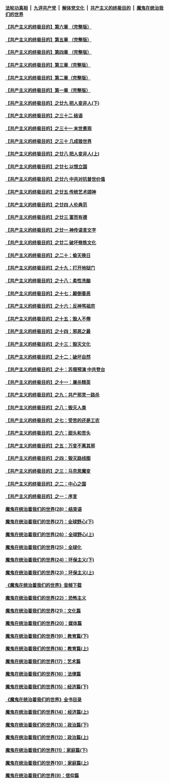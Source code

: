 ####  [法轮功真相](../../../../basic/blob/master/README.md?t=05180131) &nbsp;|&nbsp; [九评共产党](../../../../9ping.md/blob/master/README.md?t=05180131) &nbsp;|&nbsp; [解体党文化](../../../../jtdwh.md/blob/master/README.md?t=05180131)  &nbsp;|&nbsp; [共产主义的终极目的](../../../../gczydzjmd.md/blob/master/README.md?t=05180131) &nbsp;|&nbsp; [魔鬼在统治我们的世界](../../../../mgztzwmdsj.md/blob/master/README.md?t=05180131) 

#### [【共产主义的终极目的】第六章 （完整版）](../pages/nsc422/n11428913.md?t=05180131) 

#### [【共产主义的终极目的】第五章 （完整版）](../pages/nsc422/n11428912.md?t=05180131) 

#### [【共产主义的终极目的】第四章 （完整版）](../pages/nsc422/n11428907.md?t=05180131) 

#### [【共产主义的终极目的】第三章（完整版）](../pages/nsc422/n11428848.md?t=05180131) 

#### [【共产主义的终极目的】第二章（完整版）](../pages/nsc422/n11428831.md?t=05180131) 

#### [【共产主义的终极目的】第一章（完整版）](../pages/nsc422/n11417651.md?t=05180131) 

#### [【共产主义的终极目的】之廿九 把人变非人(下)](../pages/nsc422/n11344140.md?t=05180131) 

#### [【共产主义的终极目的】之三十二 结语](../pages/nsc422/n11360535.md?t=05180131) 

#### [【共产主义的终极目的】之三十一 末世景观](../pages/nsc422/n11351129.md?t=05180131) 

#### [【共产主义的终极目的】之三十 几成狼世界](../pages/nsc422/n11348280.md?t=05180131) 

#### [【共产主义的终极目的】之廿八 把人变非人(上)](../pages/nsc422/n11340492.md?t=05180131) 

#### [【共产主义的终极目的】之廿七 以恨立国](../pages/nsc422/n11336944.md?t=05180131) 

#### [【共产主义的终极目的】之廿六 中共对抗普世价值](../pages/nsc422/n11324785.md?t=05180131) 

#### [【共产主义的终极目的】之廿五 传统艺术颂神](../pages/nsc422/n11296396.md?t=05180131) 

#### [【共产主义的终极目的】之廿四 人伦典范](../pages/nsc422/n11296397.md?t=05180131) 

#### [【共产主义的终极目的】之廿三 富而有德](../pages/nsc422/n11283598.md?t=05180131) 

#### [【共产主义的终极目的】之廿一 神传语言文字](../pages/nsc422/n11263265.md?t=05180131) 

#### [【共产主义的终极目的】之廿二 破坏修炼文化](../pages/nsc422/n11245728.md?t=05180131) 

#### [【共产主义的终极目的】之二十：偷天换日](../pages/nsc422/n11238846.md?t=05180131) 

#### [【共产主义的终极目的】之十九：打开地狱门](../pages/nsc422/n11206376.md?t=05180131) 

#### [【共产主义的终极目的】之十八：柔性洗脑](../pages/nsc422/n11199994.md?t=05180131) 

#### [【共产主义的终极目的】之十七：颠倒善恶](../pages/nsc422/n11179782.md?t=05180131) 

#### [【共产主义的终极目的】之十六：反神骂祖宗](../pages/nsc422/n11166798.md?t=05180131) 

#### [【共产主义的终极目的】之十五：毁人不倦](../pages/nsc422/n11166792.md?t=05180131) 

#### [【共产主义的终极目的】之十四：邪恶之最](../pages/nsc422/n11150249.md?t=05180131) 

#### [【共产主义的终极目的】之十三：毁灭文化](../pages/nsc422/n11135227.md?t=05180131) 

#### [【共产主义的终极目的】之十二：破坏自然](../pages/nsc422/n11135214.md?t=05180131) 

#### [【共产主义的终极目的】之十：苏俄预演 中共登台](../pages/nsc422/n11118424.md?t=05180131) 

#### [【共产主义的终极目的】之十一：屠杀精英](../pages/nsc422/n11118442.md?t=05180131) 

#### [【共产主义的终极目的】之九：共产邪灵一路杀](../pages/nsc422/n11114139.md?t=05180131) 

#### [【共产主义的终极目的】之八：毁灭人类](../pages/nsc422/n11108503.md?t=05180131) 

#### [【共产主义的终极目的】之七：受苦的还是工农](../pages/nsc422/n11101809.md?t=05180131) 

#### [【共产主义的终极目的】之六：甜头和苦头](../pages/nsc422/n11096971.md?t=05180131) 

#### [【共产主义的终极目的】之五：万变不离其邪](../pages/nsc422/n11091285.md?t=05180131) 

#### [【共产主义的终极目的】之四：毁灭路线图](../pages/nsc422/n11086284.md?t=05180131) 

#### [【共产主义的终极目的】之三：马克思魔变](../pages/nsc422/n11061941.md?t=05180131) 

#### [【共产主义的终极目的】之二：中心之国](../pages/nsc422/n11047728.md?t=05180131) 

#### [【共产主义的终极目的】之一：序言](../pages/nsc422/n11086077.md?t=05180131) 

#### [魔鬼在统治着我们的世界(28)：结束语](../pages/nsc422/n10936246.md?t=05180131) 

#### [魔鬼在统治着我们的世界(27)：全球野心(下)](../pages/nsc422/n10928319.md?t=05180131) 

#### [魔鬼在统治着我们的世界(26)：全球野心(上)](../pages/nsc422/n10900318.md?t=05180131) 

#### [魔鬼在统治着我们的世界(25)：全球化](../pages/nsc422/n10788205.md?t=05180131) 

#### [魔鬼在统治着我们的世界(24)：环保主义(下)](../pages/nsc422/n10695307.md?t=05180131) 

#### [魔鬼在统治着我们的世界(23)：环保主义(上)](../pages/nsc422/n10688613.md?t=05180131) 

#### [《魔鬼在统治着我们的世界》音频下载](../pages/nsc422/n10635553.md?t=05180131) 

#### [魔鬼在统治着我们的世界(22)：恐怖主义](../pages/nsc422/n10614727.md?t=05180131) 

#### [魔鬼在统治着我们的世界(21)：文化篇](../pages/nsc422/n10597706.md?t=05180131) 

#### [魔鬼在统治着我们的世界(20)：媒体篇](../pages/nsc422/n10586579.md?t=05180131) 

#### [魔鬼在统治着我们的世界(19)：教育篇(下)](../pages/nsc422/n10564808.md?t=05180131) 

#### [魔鬼在统治着我们的世界(18)：教育篇(上)](../pages/nsc422/n10526970.md?t=05180131) 

#### [魔鬼在统治着我们的世界(17)：艺术篇](../pages/nsc422/n10499093.md?t=05180131) 

#### [魔鬼在统治着我们的世界(16)：法律篇](../pages/nsc422/n10485969.md?t=05180131) 

#### [魔鬼在统治着我们的世界(15)：经济篇(下)](../pages/nsc422/n10469975.md?t=05180131) 

#### [《魔鬼在统治着我们的世界》全书目录](../pages/nsc422/n10464261.md?t=05180131) 

#### [魔鬼在统治着我们的世界(14)：经济篇(上)](../pages/nsc422/n10457370.md?t=05180131) 

#### [魔鬼在统治着我们的世界(13)：政治篇(下)](../pages/nsc422/n10448270.md?t=05180131) 

#### [魔鬼在统治着我们的世界(12)：政治篇(上)](../pages/nsc422/n10444576.md?t=05180131) 

#### [魔鬼在统治着我们的世界(11)：家庭篇(下)](../pages/nsc422/n10440961.md?t=05180131) 

#### [魔鬼在统治着我们的世界(10)：家庭篇(上)](../pages/nsc422/n10435448.md?t=05180131) 

#### [魔鬼在统治着我们的世界(9)：信仰篇](../pages/nsc422/n10432159.md?t=05180131) 

